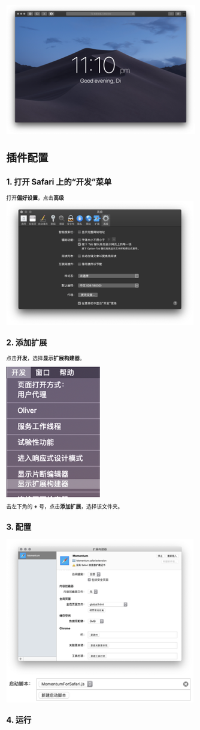 ![xiaoguo](https://github.com/huangdi426/Momentum_for_Safari/blob/master/img/5.png)
# 插件配置

## 1. 打开 Safari 上的“开发”菜单 
打开**偏好设置**，点击**高级**
<img src="https://github.com/huangdi426/Momentum_for_Safari/blob/master/img/1.png" width="500" align="middle">

## 2. 添加扩展
点击**开发**，选择**显示扩展构建器**。

<img src="https://github.com/huangdi426/Momentum_for_Safari/blob/master/img/2.png" width="250" align="middle">

击左下角的 **+** 号，点击**添加扩展**，选择该文件夹。

## 3. 配置
<img src="https://github.com/huangdi426/Momentum_for_Safari/blob/master/img/3.png" width="500" align="middle">

<img src="https://github.com/huangdi426/Momentum_for_Safari/blob/master/img/4.png" width="500" align="middle">

## 4. 运行
